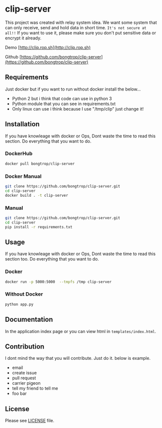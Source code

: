 # clip-server

This project was created with relay system idea. We want some system that can only receive, send and hold data in short time. `It's not secure at all!!` If you want to use it, please make sure you don't put sensitive data or encrypt it already.

Demo [http://clip.rop.sh](http://clip.rop.sh)

Github [https://github.com/bongtrop/clip-server](https://github.com/bongtrop/clip-server)

## Requirements

Just docker but if you want to run without docker install the below...

- Python 2 but i think that code can use in python 3
- Python module that you can see in requirements.txt
- Only linux can use i think because I use "/tmp/clip" just change it!

## Installation

If you have knowleage with docker or Ops, Dont waste the time to read this section. Do everything that you want to do.

### DockerHub

```bash
docker pull bongtrop/clip-server
```

### Docker Manual

```bash
git clone https://github.com/bongtrop/clip-server.git
cd clip-server
docker build . -t clip-server
```

### Manual

```bash
git clone https://github.com/bongtrop/clip-server.git
cd clip-server
pip install -r requirements.txt
```

## Usage

If you have knowleage with docker or Ops, Dont waste the time to read this section too. Do everything that you want to do.

### Docker

```bash
docker run -p 5000:5000  --tmpfs /tmp clip-server
```

### Without Docker

```bash
python app.py
```

## Documentation

In the application index page or you can view html in ```templates/index.html```.

## Contribution

I dont mind the way that you will contribute. Just do it. below is example.

- email
- create issue
- pull request
- carrier pigeon
- tell my friend to tell me
- foo bar

## License

Please see [LICENSE](LICENSE) file.